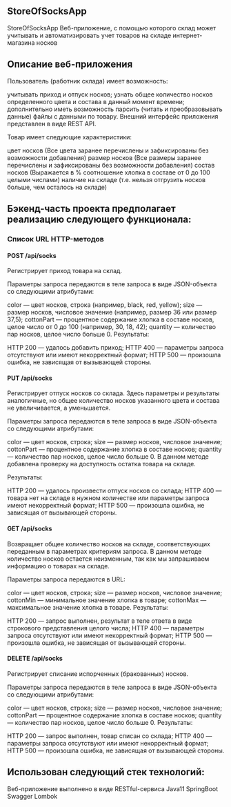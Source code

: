 ## StoreOfSocksApp
StoreOfSocksApp
Веб-приложение, с помощью которого склад может учитывать и автоматизировать учет товаров на складе интернет-магазина носков

## Описание веб-приложения
Пользователь (работник склада) имеет возможность:

учитывать приход и отпуск носков;
узнать общее количество носков определенного цвета и состава в данный момент времени;
дополнительно иметь возможность парсить (читать и преобразовывать данные) файлы с данными по товару.
Внешний интерфейс приложения представлен в виде REST API.

Товар имеет следующие характеристики:

цвет носков (Все цвета заранее перечислены и зафиксированы без возможности добавления)
размер носков (Все размеры заранее перечислены и зафиксированы без возможности добавления)
состав носков (Выражается в % соотношение хлопка в составе от 0 до 100 целыми числами)
наличие на складе (т.е. нельзя отгрузить носков больше, чем осталось на складе)
## Бэкенд-часть проекта предполагает реализацию следующего функционала:
### Список URL HTTP-методов
#### POST /api/socks
Регистрирует приход товара на склад.

Параметры запроса передаются в теле запроса в виде JSON-объекта со следующими атрибутами:

color — цвет носков, строка (например, black, red, yellow);
size — размер носков, числовое значение (например, размер 36 или размер 37,5);
cottonPart — процентное содержание хлопка в составе носков, целое число от 0 до 100 (например, 30, 18, 42);
quantity — количество пар носков, целое число больше 0.
Результаты:

HTTP 200 — удалось добавить приход;
HTTP 400 — параметры запроса отсутствуют или имеют некорректный формат;
HTTP 500 — произошла ошибка, не зависящая от вызывающей стороны.
#### PUT /api/socks
Регистрирует отпуск носков со склада. Здесь параметры и результаты аналогичные, но общее количество носков указанного цвета и состава не увеличивается, а уменьшается.

Параметры запроса передаются в теле запроса в виде JSON-объекта со следующими атрибутами:

color — цвет носков, строка;
size — размер носков, числовое значение;
cottonPart — процентное содержание хлопка в составе носков;
quantity — количество пар носков, целое число больше 0.
В данном методе добавлена проверку на доступность остатка товара на складе.

Результаты:

HTTP 200 — удалось произвести отпуск носков со склада;
HTTP 400 — товара нет на складе в нужном количестве или параметры запроса имеют некорректный формат;
HTTP 500 — произошла ошибка, не зависящая от вызывающей стороны.
#### GET /api/socks
Возвращает общее количество носков на складе, соответствующих переданным в параметрах критериям запроса. В данном методе количество носков остается неизменным, так как мы запрашиваем информацию о товарах на складе.

Параметры запроса передаются в URL:

color — цвет носков, строка;
size — размер носков, числовое значение;
cottonMin — минимальное значение хлопка в товаре;
cottonMax — максимальное значение хлопка в товаре.
Результаты:

HTTP 200 — запрос выполнен, результат в теле ответа в виде строкового представления целого числа;
HTTP 400 — параметры запроса отсутствуют или имеют некорректный формат;
HTTP 500 — произошла ошибка, не зависящая от вызывающей стороны.
#### DELETE /api/socks
Регистрирует списание испорченных (бракованных) носков.

Параметры запроса передаются в теле запроса в виде JSON-объекта со следующими атрибутами:

color — цвет носков, строка;
size — размер носков, числовое значение;
cottonPart — процентное содержание хлопка в составе носков;
quantity — количество пар носков, целое число больше 0.
Результаты:

HTTP 200 — запрос выполнен, товар списан со склада;
HTTP 400 — параметры запроса отсутствуют или имеют некорректный формат;
HTTP 500 — произошла ошибка, не зависящая от вызывающей стороны.
## Использован следующий стек технологий:
Веб-приложение выполнено в виде RESTful-сервиса
Java11
SpringBoot
Swagger
Lombok

